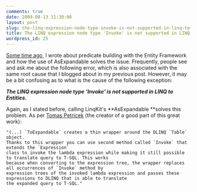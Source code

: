 ```yaml
---
comments: true
date: 2009-08-13 11:30:00
layout: post
slug: the-linq-expression-node-type-invoke-is-not-supported-in-linq-to-entities
title: The LINQ expression node type 'Invoke' is not supported in LINQ to Entities.
wordpress_id: 25
---
```


[Some time ago](/post/More-on-the-Entity-Framework.aspx), I wrote about predicate building with the Entity Framework and how the use of AsExpandable solves the issue. Frequently, people see and ask me about the following error, which is also associated with the same root cause that I blogged about in my previous post. However, it may be a bit confusing as to what is the cause of the following exception:

**_The LINQ expression node type 'Invoke' is not supported in LINQ to Entities._**

Again, as I stated before, calling LinqKit's **AsExpandable **solves this problem. As per [Tomas Petricek](http://tomasp.net/blog/linq-expand.aspx) (the creator of a good part of this great work):

>

>

    "(...) `ToExpandable` creates a thin wrapper around the DLINQ `Table` object.
    Thanks to this wrapper you can use second method called `Invoke` that extends the `Expression`
    class to invoke the lambda expression while making it still possible to translate query to T-SQL. This works
    because when converting to the expression tree, the wrapper replaces all occurrences of `Invoke` method by
    expression trees of the invoked lambda expression and passes these expressions to DLINQ that is able to translate
    the expanded query to T-SQL."

>
